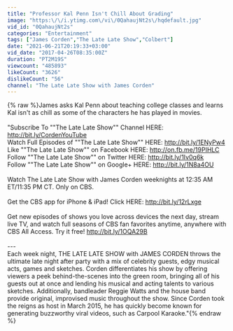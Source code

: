 ```yaml
---
title: "Professor Kal Penn Isn't Chill About Grading"
image: "https:\/\/i.ytimg.com\/vi\/0QahaujNt2s\/hqdefault.jpg"
vid_id: "0QahaujNt2s"
categories: "Entertainment"
tags: ["James Corden","The Late Late Show","Colbert"]
date: "2021-06-21T20:19:33+03:00"
vid_date: "2017-04-26T08:35:00Z"
duration: "PT2M19S"
viewcount: "485893"
likeCount: "3626"
dislikeCount: "56"
channel: "The Late Late Show with James Corden"
---
```

{% raw %}James asks Kal Penn about teaching college classes and learns Kal isn't as chill as some of the characters he has played in movies.<br /><br />&quot;Subscribe To &quot;&quot;The Late Late Show&quot;&quot; Channel HERE: <a rel="nofollow" target="blank" href="http://bit.ly/CordenYouTube">http://bit.ly/CordenYouTube</a><br />Watch Full Episodes of &quot;&quot;The Late Late Show&quot;&quot; HERE: <a rel="nofollow" target="blank" href="http://bit.ly/1ENyPw4">http://bit.ly/1ENyPw4</a><br />Like &quot;&quot;The Late Late Show&quot;&quot; on Facebook HERE: <a rel="nofollow" target="blank" href="http://on.fb.me/19PIHLC">http://on.fb.me/19PIHLC</a><br />Follow &quot;&quot;The Late Late Show&quot;&quot; on Twitter HERE: <a rel="nofollow" target="blank" href="http://bit.ly/1Iv0q6k">http://bit.ly/1Iv0q6k</a><br />Follow &quot;&quot;The Late Late Show&quot;&quot; on Google+ HERE: <a rel="nofollow" target="blank" href="http://bit.ly/1N8a4OU">http://bit.ly/1N8a4OU</a><br /><br />Watch The Late Late Show with James Corden weeknights at 12:35 AM ET/11:35 PM CT. Only on CBS.<br /><br />Get the CBS app for iPhone &amp; iPad! Click HERE: <a rel="nofollow" target="blank" href="http://bit.ly/12rLxge">http://bit.ly/12rLxge</a><br /><br />Get new episodes of shows you love across devices the next day, stream live TV, and watch full seasons of CBS fan favorites anytime, anywhere with CBS All Access. Try it free! <a rel="nofollow" target="blank" href="http://bit.ly/1OQA29B">http://bit.ly/1OQA29B</a><br /><br />---<br />Each week night, THE LATE LATE SHOW with JAMES CORDEN throws the ultimate late night after party with a mix of celebrity guests, edgy musical acts, games and sketches. Corden differentiates his show by offering viewers a peek behind-the-scenes into the green room, bringing all of his guests out at once and lending his musical and acting talents to various sketches. Additionally, bandleader Reggie Watts and the house band provide original, improvised music throughout the show. Since Corden took the reigns as host in March 2015, he has quickly become known for generating buzzworthy viral videos, such as Carpool Karaoke.&quot;{% endraw %}
